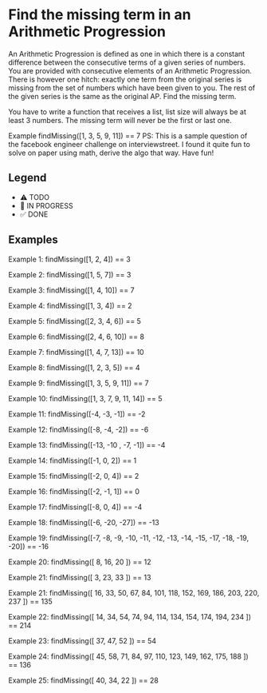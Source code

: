 # Find the missing term in an Arithmetic Progression

An Arithmetic Progression is defined as one in which there is a constant difference between the consecutive terms of a given series of numbers. You are provided with consecutive elements of an Arithmetic Progression. There is however one hitch: exactly one term from the original series is missing from the set of numbers which have been given to you. The rest of the given series is the same as the original AP. Find the missing term.

You have to write a function that receives a list, list size will always be at least 3 numbers. The missing term will never be the first or last one.

Example
findMissing([1, 3, 5, 9, 11]) == 7
PS: This is a sample question of the facebook engineer challenge on interviewstreet. I found it quite fun to solve on paper using math, derive the algo that way. Have fun!

## Legend

- ⚠ TODO
- 🚧 IN PROGRESS
- ✅ DONE

## Examples

Example 1:
findMissing([1, 2, 4]) == 3

Example 2:
findMissing([1, 5, 7]) == 3

Example 3:
findMissing([1, 4, 10]) == 7

Example 4:
findMissing([1, 3, 4]) == 2

Example 5:
findMissing([2, 3, 4, 6]) == 5

Example 6:
findMissing([2, 4, 6, 10]) == 8

Example 7:
findMissing([1, 4, 7, 13]) == 10

Example 8:
findMissing([1, 2, 3, 5]) == 4

Example 9:
findMissing([1, 3, 5, 9, 11]) == 7

Example 10:
findMissing([1, 3, 7, 9, 11, 14]) == 5

Example 11:
findMissing([-4, -3, -1]) == -2

Example 12:
findMissing([-8, -4, -2]) == -6

Example 13:
findMissing([-13, -10 , -7, -1]) == -4

Example 14:
findMissing([-1, 0, 2]) == 1

Example 15:
findMissing([-2, 0, 4]) == 2

Example 16:
findMissing([-2, -1, 1]) == 0

Example 17:
findMissing([-8, 0, 4]) == -4

Example 18:
findMissing([-6, -20, -27]) == -13

Example 19:
findMissing([-7, -8, -9, -10, -11, -12, -13, -14, -15, -17, -18, -19, -20]) == -16

Example 20:
findMissing([ 8, 16, 20 ]) == 12

Example 21:
findMissing([ 3, 23, 33 ]) == 13

Example 21:
findMissing([ 16, 33, 50, 67, 84, 101, 118, 152, 169, 186, 203, 220, 237 ]) == 135

Example 22:
findMissing([ 14, 34, 54, 74, 94, 114, 134, 154, 174, 194, 234 ]) == 214

Example 23:
findMissing([ 37, 47, 52 ]) == 54

Example 24:
findMissing([ 45, 58, 71, 84, 97, 110, 123, 149, 162, 175, 188 ]) == 136

Example 25:
findMissing([ 40, 34, 22 ]) == 28
